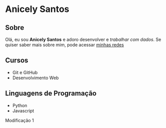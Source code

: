 # Anicely Santos

## Sobre

Olá, eu sou **Anicely Santos** e adoro desenvolver e *trabalhar com dados*. Se quiser saber mais sobre mim, pode acessar [minhas redes](facebook.com/anicelysantos) 

## Cursos

- Git e GitHub
- Desenvolvimento Web

## Linguagens de Programação
 - Python
 - Javascript

 Modificação 1